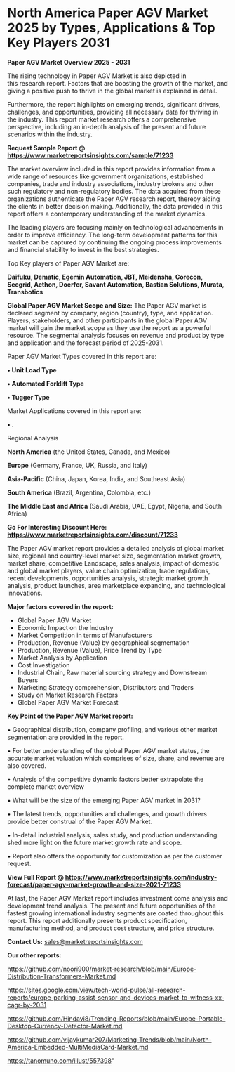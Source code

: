 # North America Paper AGV Market 2025 by Types, Applications & Top Key Players 2031

<Strong> Paper AGV Market Overview 2025 - 2031</strong>

The rising technology in Paper AGV Market is also depicted in this research report. Factors that are boosting the growth of the market, and giving a positive push to thrive in the global market is explained in detail.

Furthermore, the report highlights on emerging trends, significant drivers, challenges, and opportunities, providing all necessary data for thriving in the industry. This report market research offers a comprehensive perspective, including an in-depth analysis of the present and future scenarios within the industry.

<strong>Request Sample Report @ <a href=https://www.marketreportsinsights.com/sample/71233>https://www.marketreportsinsights.com/sample/71233</a></strong>

The market overview included in this report provides information from a wide range of resources like government organizations, established companies, trade and industry associations, industry brokers and other such regulatory and non-regulatory bodies. The data acquired from these organizations authenticate the Paper AGV research report, thereby aiding the clients in better decision making. Additionally, the data provided in this report offers a contemporary understanding of the market dynamics.

The leading players are focusing mainly on technological advancements in order to improve efficiency. The long-term development patterns for this market can be captured by continuing the ongoing process improvements and financial stability to invest in the best strategies.

Top Key players of Paper AGV Market are:

<strong>Daifuku, Dematic, Egemin Automation, JBT, Meidensha, Corecon, Seegrid, Aethon, Doerfer, Savant Automation, Bastian Solutions, Murata, Transbotics</strong>

<strong><b>Global Paper AGV Market Scope and Size:</b></strong>
The Paper AGV market is declared segment by company, region (country), type, and application. Players, stakeholders, and other participants in the global Paper AGV market will gain the market scope as they use the report as a powerful resource. The segmental analysis focuses on revenue and product by type and application and the forecast period of 2025-2031.

Paper AGV Market Types covered in this report are:

<strong>• Unit Load Type

• Automated Forklift Type

• Tugger Type</strong>

Market Applications covered in this report are:

<strong>• .</strong> 

Regional Analysis

<strong>North America</strong> (the United States, Canada, and Mexico)

<strong>Europe</strong> (Germany, France, UK, Russia, and Italy)

<strong>Asia-Pacific</strong> (China, Japan, Korea, India, and Southeast Asia)

<strong>South America</strong> (Brazil, Argentina, Colombia, etc.)

<strong>The Middle East and Africa</strong> (Saudi Arabia, UAE, Egypt, Nigeria, and South Africa)

<strong>Go For Interesting Discount Here: <a href=https://www.marketreportsinsights.com/discount/71233>https://www.marketreportsinsights.com/discount/71233</a></strong>

The Paper AGV market report provides a detailed analysis of global market size, regional and country-level market size, segmentation market growth, market share, competitive Landscape, sales analysis, impact of domestic and global market players, value chain optimization, trade regulations, recent developments, opportunities analysis, strategic market growth analysis, product launches, area marketplace expanding, and technological innovations.

<strong><b>Major factors covered in the report:</b></strong>
<ul>
  <li>Global Paper AGV Market </li>
  <li>Economic Impact on the Industry</li>
  <li>Market Competition in terms of Manufacturers</li>
  <li>Production, Revenue (Value) by geographical segmentation</li>
  <li>Production, Revenue (Value), Price Trend by Type</li>
  <li>Market Analysis by Application</li>
  <li>Cost Investigation</li>
  <li>Industrial Chain, Raw material sourcing strategy and Downstream Buyers</li>
  <li>Marketing Strategy comprehension, Distributors and Traders</li>
  <li>Study on Market Research Factors</li>
  <li>Global Paper AGV Market Forecast</li>
</ul>

<strong><b>Key Point of the Paper AGV Market report:</b></strong>

• Geographical distribution, company profiling, and various other market segmentation are provided in the report.

• For better understanding of the global Paper AGV market status, the accurate market valuation which comprises of size, share, and revenue are also covered.

• Analysis of the competitive dynamic factors better extrapolate the complete market overview

• What will be the size of the emerging Paper AGV market in 2031?

• The latest trends, opportunities and challenges, and growth drivers provide better construal of the Paper AGV Market.

• In-detail industrial analysis, sales study, and production understanding shed more light on the future market growth rate and scope.

• Report also offers the opportunity for customization as per the customer request.

<strong><b>View Full Report @ <a href=https://www.marketreportsinsights.com/industry-forecast/paper-agv-market-growth-and-size-2021-71233>https://www.marketreportsinsights.com/industry-forecast/paper-agv-market-growth-and-size-2021-71233</a></b></strong>


At last, the Paper AGV Market report includes investment come analysis and development trend analysis. The present and future opportunities of the fastest growing international industry segments are coated throughout this report. This report additionally presents product specification, manufacturing method, and product cost structure, and price structure.

<strong>Contact Us:</strong>
sales@marketreportsinsights.com

<strong>Our other reports:</strong>

<a href=https://github.com/noori900/market-research/blob/main/Europe-Distribution-Transformers-Market.md>https://github.com/noori900/market-research/blob/main/Europe-Distribution-Transformers-Market.md</a>

<a href=https://sites.google.com/view/tech-world-pulse/all-research-reports/europe-parking-assist-sensor-and-devices-market-to-witness-xx-cagr-by-2031>https://sites.google.com/view/tech-world-pulse/all-research-reports/europe-parking-assist-sensor-and-devices-market-to-witness-xx-cagr-by-2031</a>

<a href=https://github.com/Hindavi8/Trending-Reports/blob/main/Europe-Portable-Desktop-Currency-Detector-Market.md>https://github.com/Hindavi8/Trending-Reports/blob/main/Europe-Portable-Desktop-Currency-Detector-Market.md</a>

<a href=https://github.com/vijaykumar207/Marketing-Trends/blob/main/North-America-Embedded-MultiMediaCard-Market.md>https://github.com/vijaykumar207/Marketing-Trends/blob/main/North-America-Embedded-MultiMediaCard-Market.md</a>

<a href=https://tanomuno.com/illust/557398>https://tanomuno.com/illust/557398</a>"
